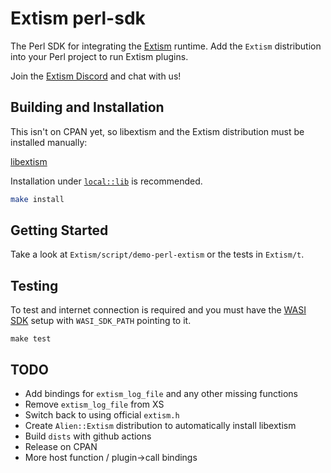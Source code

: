 # Extism perl-sdk

The Perl SDK for integrating the [Extism](https://extism.org) runtime. Add the `Extism` distribution into your Perl project to run Extism plugins.

Join the [Extism Discord](https://extism.org/discord) and chat with us!

## Building and Installation

This isn't on CPAN yet, so libextism and the Extism distribution must be installed manually:

[libextism](https://extism.org/docs/install)

Installation under [`local::lib`](https://metacpan.org/pod/local::lib#The-bootstrapping-technique) is recommended. 

```bash
make install
```

## Getting Started

Take a look at `Extism/script/demo-perl-extism` or the tests in `Extism/t`.

## Testing

To test and internet connection is required and you must have the [WASI SDK](https://github.com/WebAssembly/wasi-sdk?tab=readme-ov-file#quick-start) setup with `WASI_SDK_PATH` pointing to it.

`make test`

## TODO
* Add bindings for `extism_log_file` and any other missing functions
* Remove `extism_log_file` from XS
* Switch back to using official `extism.h`
* Create `Alien::Extism` distribution to automatically install libextism
* Build `dists` with github actions
* Release on CPAN
* More host function / plugin->call bindings
